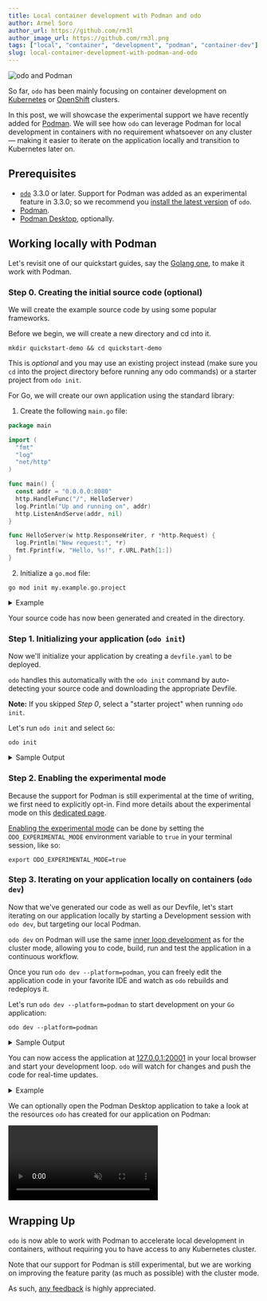 ```yaml
---
title: Local container development with Podman and odo
author: Armel Soro
author_url: https://github.com/rm3l
author_image_url: https://github.com/rm3l.png
tags: ["local", "container", "development", "podman", "container-dev"]
slug: local-container-development-with-podman-and-odo
---
```


<div>
<img
src={require('../static/img/odo_podman.png').default}
alt="odo and Podman"
style={{width: '50%', height: '50%', display: 'block', marginLeft: 'auto', marginRight: 'auto', marginBottom: '10px'}}
/>
</div>

So far, `odo` has been mainly focusing on container development on [Kubernetes](https://kubernetes.io/) or [OpenShift](https://www.redhat.com/en/technologies/cloud-computing/openshift) clusters.

In this post, we will showcase the experimental support we have recently added for [Podman](https://podman.io/).
We will see how `odo` can leverage Podman for local development in containers with no requirement whatsoever on any cluster — making it easier
to iterate on the application locally and transition to Kubernetes later on.

<!--truncate-->

## Prerequisites

- [`odo`](https://odo.dev/docs/overview/installation) 3.3.0 or later. Support for Podman was added as an experimental feature in 3.3.0; 
so we recommend you [install the latest version](https://odo.dev/docs/overview/installation) of `odo`.
- [Podman](https://podman.io/getting-started/installation).
- [Podman Desktop](https://podman-desktop.io/), optionally.

## Working locally with Podman

Let's revisit one of our quickstart guides, say the [Golang one](../../docs/user-guides/quickstart/go), to make it work with Podman.

### Step 0. Creating the initial source code (optional)

We will create the example source code by using some popular frameworks.

Before we begin, we will create a new directory and cd into it.
```shell
mkdir quickstart-demo && cd quickstart-demo
```

This is *optional* and you may use an existing project instead (make sure you `cd` into the project directory before running any odo commands) or a starter project from `odo init`.

For Go, we will create our own application using the standard library:

1. Create the following `main.go` file:

```go
package main

import (
  "fmt"
  "log"
  "net/http"
)

func main() {
  const addr = "0.0.0.0:8080"
  http.HandleFunc("/", HelloServer)
  log.Println("Up and running on", addr)
  http.ListenAndServe(addr, nil)
}

func HelloServer(w http.ResponseWriter, r *http.Request) {
  log.Println("New request:", *r)
  fmt.Fprintf(w, "Hello, %s!", r.URL.Path[1:])
}
```

2. Initialize a `go.mod` file:

```console
go mod init my.example.go.project
```
<details>
<summary>Example</summary>

```shell
$ go mod init my.example.go.project
go: creating new go.mod: module my.example.go.project
go: to add module requirements and sums:
	go mod tidy
```
</details>

Your source code has now been generated and created in the directory.

### Step 1. Initializing your application (`odo init`)

Now we'll initialize your application by creating a `devfile.yaml` to be deployed.

`odo` handles this automatically with the `odo init` command by auto-detecting your source code and downloading the appropriate Devfile.

**Note:** If you skipped *Step 0*, select a "starter project" when running `odo init`.

Let's run `odo init` and select `Go`:

```console
odo init
```

<details>
<summary>Sample Output</summary>

```console
$ odo init
  __
 /  \__     Initializing a new component
 \__/  \    Files: Source code detected, a Devfile will be determined based upon source code autodetection
 /  \__/    odo version: v3.6.0
 \__/

Interactive mode enabled, please answer the following questions:
Based on the files in the current directory odo detected
Language: Go
Project type: Go
The devfile "go:1.0.2" from the registry "Staging" will be downloaded.
? Is this correct? Yes
 ✓  Downloading devfile "go:1.0.2" from registry "Staging" [1s]

↪ Container Configuration "runtime":
  OPEN PORTS:
    - 8080
  ENVIRONMENT VARIABLES:

? Select container for which you want to change configuration? NONE - configuration is correct
? Enter component name: quickstart-demo

You can automate this command by executing:
   odo init --name quickstart-demo --devfile go --devfile-registry Staging --devfile-version 1.0.2

Your new component 'quickstart-demo' is ready in the current directory.
To start editing your component, use 'odo dev' and open this folder in your favorite IDE.
Changes will be directly reflected on the cluster.
```

:::note
If you skipped Step 0 and selected "starter project", your output will be slightly different.
:::

</details>

### Step 2. Enabling the experimental mode

Because the support for Podman is still experimental at the time of writing, we first need to explicitly opt-in.
Find more details about the experimental mode on this [dedicated page](../../docs/user-guides/advanced/experimental-mode).

[Enabling the experimental mode](../../docs/user-guides/advanced/experimental-mode#enabling-the-experimental-mode) can be done by setting the `ODO_EXPERIMENTAL_MODE` environment variable to `true`
in your terminal session, like so:

```console
export ODO_EXPERIMENTAL_MODE=true
```

### Step 3. Iterating on your application locally on containers (`odo dev`)

Now that we've generated our code as well as our Devfile, let's start iterating on our application locally by starting a Development session with `odo dev`,
but targeting our local Podman.

`odo dev` on Podman will use the same [inner loop development](/docs/introduction#what-is-inner-loop-and-outer-loop) as for the cluster mode,
allowing you to code, build, run and test the application in a continuous workflow.

Once you run `odo dev --platform=podman`, you can freely edit the application code in your favorite IDE and watch as `odo` rebuilds and redeploys it.

Let's run `odo dev --platform=podman` to start development on your `Go` application:

```console
odo dev --platform=podman
```

<details>
<summary>Sample Output</summary>

```console
$ odo dev --platform=podman
============================================================================
⚠ Experimental mode enabled. Use at your own risk.
More details on https://odo.dev/docs/user-guides/advanced/experimental-mode
============================================================================

  __
 /  \__     Developing using the "quickstart-demo" Devfile
 \__/  \    Platform: podman
 /  \__/    odo version: v3.6.0
 \__/

↪ Running on podman in Dev mode
 ✓  Deploying pod [5s]
 ✓  Building your application in container (command: build) [693ms]
 •  Executing the application (command: run)  ...
 -  Forwarding from 127.0.0.1:20001 -> 8080

↪ Dev mode
 Status:
 Watching for changes in the current directory /tmp/test-go-podman/quickstart-demo

 Keyboard Commands:
[Ctrl+c] - Exit and delete resources from podman
     [p] - Manually apply local changes to the application on podman
```
</details>

You can now access the application at [127.0.0.1:20001](http://127.0.0.1:20001) in your local browser and start your development loop. `odo` will watch for changes and push the code for real-time updates.

<details>
<summary>Example</summary>

```console
$ curl http://127.0.0.1:20001/world

Hello, world!
```
</details>

We can optionally open the Podman Desktop application to take a look at the resources `odo` has created for our application on Podman:

<a href="/video/odo-dev-podman-demo.webm" target="_blank">
    <video style={{width:'100%', height:'100%'}} autoPlay loop muted><source src="/video/odo-dev-podman-demo.webm" type="video/webm"/></video>
</a>

## Wrapping Up

`odo` is now able to work with Podman to accelerate local development in containers, without requiring you to have access to any Kubernetes cluster.

Note that our support for Podman is still experimental, but we are working on improving the feature parity (as much as possible) with the cluster mode.

As such, [any feedback](https://github.com/redhat-developer/odo/wiki/Community:-Getting-involved) is highly appreciated.
